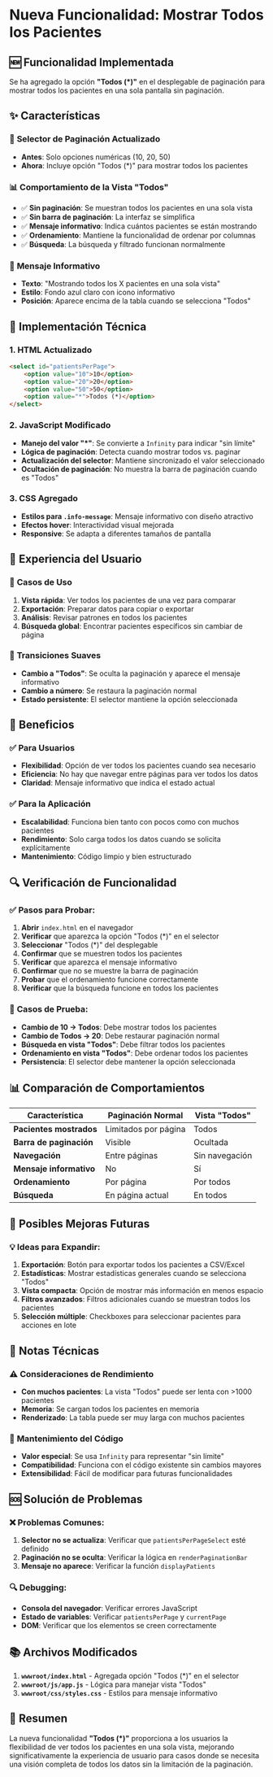 # Nueva Funcionalidad: Mostrar Todos los Pacientes

## 🆕 Funcionalidad Implementada

Se ha agregado la opción **"Todos (*)"** en el desplegable de paginación para mostrar todos los pacientes en una sola pantalla sin paginación.

## ✨ Características

### 🔽 **Selector de Paginación Actualizado**
- **Antes**: Solo opciones numéricas (10, 20, 50)
- **Ahora**: Incluye opción "Todos (*)" para mostrar todos los pacientes

### 📊 **Comportamiento de la Vista "Todos"**
- ✅ **Sin paginación**: Se muestran todos los pacientes en una sola vista
- ✅ **Sin barra de paginación**: La interfaz se simplifica
- ✅ **Mensaje informativo**: Indica cuántos pacientes se están mostrando
- ✅ **Ordenamiento**: Mantiene la funcionalidad de ordenar por columnas
- ✅ **Búsqueda**: La búsqueda y filtrado funcionan normalmente

### 💬 **Mensaje Informativo**
- **Texto**: "Mostrando todos los X pacientes en una sola vista"
- **Estilo**: Fondo azul claro con icono informativo
- **Posición**: Aparece encima de la tabla cuando se selecciona "Todos"

## 🔧 Implementación Técnica

### 1. **HTML Actualizado**
```html
<select id="patientsPerPage">
    <option value="10">10</option>
    <option value="20">20</option>
    <option value="50">50</option>
    <option value="*">Todos (*)</option>
</select>
```

### 2. **JavaScript Modificado**
- **Manejo del valor "*"**: Se convierte a `Infinity` para indicar "sin límite"
- **Lógica de paginación**: Detecta cuando mostrar todos vs. paginar
- **Actualización del selector**: Mantiene sincronizado el valor seleccionado
- **Ocultación de paginación**: No muestra la barra de paginación cuando es "Todos"

### 3. **CSS Agregado**
- **Estilos para `.info-message`**: Mensaje informativo con diseño atractivo
- **Efectos hover**: Interactividad visual mejorada
- **Responsive**: Se adapta a diferentes tamaños de pantalla

## 📱 Experiencia del Usuario

### 🎯 **Casos de Uso**
1. **Vista rápida**: Ver todos los pacientes de una vez para comparar
2. **Exportación**: Preparar datos para copiar o exportar
3. **Análisis**: Revisar patrones en todos los pacientes
4. **Búsqueda global**: Encontrar pacientes específicos sin cambiar de página

### 🔄 **Transiciones Suaves**
- **Cambio a "Todos"**: Se oculta la paginación y aparece el mensaje informativo
- **Cambio a número**: Se restaura la paginación normal
- **Estado persistente**: El selector mantiene la opción seleccionada

## 🚀 Beneficios

### ✅ **Para Usuarios**
- **Flexibilidad**: Opción de ver todos los pacientes cuando sea necesario
- **Eficiencia**: No hay que navegar entre páginas para ver todos los datos
- **Claridad**: Mensaje informativo que indica el estado actual

### ✅ **Para la Aplicación**
- **Escalabilidad**: Funciona bien tanto con pocos como con muchos pacientes
- **Rendimiento**: Solo carga todos los datos cuando se solicita explícitamente
- **Mantenimiento**: Código limpio y bien estructurado

## 🔍 Verificación de Funcionalidad

### ✅ **Pasos para Probar:**
1. **Abrir** `index.html` en el navegador
2. **Verificar** que aparezca la opción "Todos (*)" en el selector
3. **Seleccionar** "Todos (*)" del desplegable
4. **Confirmar** que se muestren todos los pacientes
5. **Verificar** que aparezca el mensaje informativo
6. **Confirmar** que no se muestre la barra de paginación
7. **Probar** que el ordenamiento funcione correctamente
8. **Verificar** que la búsqueda funcione en todos los pacientes

### 🧪 **Casos de Prueba:**
- **Cambio de 10 → Todos**: Debe mostrar todos los pacientes
- **Cambio de Todos → 20**: Debe restaurar paginación normal
- **Búsqueda en vista "Todos"**: Debe filtrar todos los pacientes
- **Ordenamiento en vista "Todos"**: Debe ordenar todos los pacientes
- **Persistencia**: El selector debe mantener la opción seleccionada

## 📊 Comparación de Comportamientos

| Característica | Paginación Normal | Vista "Todos" |
|----------------|-------------------|----------------|
| **Pacientes mostrados** | Limitados por página | Todos |
| **Barra de paginación** | Visible | Ocultada |
| **Navegación** | Entre páginas | Sin navegación |
| **Mensaje informativo** | No | Sí |
| **Ordenamiento** | Por página | Por todos |
| **Búsqueda** | En página actual | En todos |

## 🔮 Posibles Mejoras Futuras

### 💡 **Ideas para Expandir:**
1. **Exportación**: Botón para exportar todos los pacientes a CSV/Excel
2. **Estadísticas**: Mostrar estadísticas generales cuando se selecciona "Todos"
3. **Vista compacta**: Opción de mostrar más información en menos espacio
4. **Filtros avanzados**: Filtros adicionales cuando se muestran todos los pacientes
5. **Selección múltiple**: Checkboxes para seleccionar pacientes para acciones en lote

## 📝 Notas Técnicas

### ⚠️ **Consideraciones de Rendimiento**
- **Con muchos pacientes**: La vista "Todos" puede ser lenta con >1000 pacientes
- **Memoria**: Se cargan todos los pacientes en memoria
- **Renderizado**: La tabla puede ser muy larga con muchos pacientes

### 🔧 **Mantenimiento del Código**
- **Valor especial**: Se usa `Infinity` para representar "sin límite"
- **Compatibilidad**: Funciona con el código existente sin cambios mayores
- **Extensibilidad**: Fácil de modificar para futuras funcionalidades

## 🆘 Solución de Problemas

### ❌ **Problemas Comunes:**
1. **Selector no se actualiza**: Verificar que `patientsPerPageSelect` esté definido
2. **Paginación no se oculta**: Verificar la lógica en `renderPaginationBar`
3. **Mensaje no aparece**: Verificar la función `displayPatients`

### 🔍 **Debugging:**
- **Consola del navegador**: Verificar errores JavaScript
- **Estado de variables**: Verificar `patientsPerPage` y `currentPage`
- **DOM**: Verificar que los elementos se creen correctamente

## 📚 Archivos Modificados

1. **`wwwroot/index.html`** - Agregada opción "Todos (*)" en el selector
2. **`wwwroot/js/app.js`** - Lógica para manejar vista "Todos"
3. **`wwwroot/css/styles.css`** - Estilos para mensaje informativo

## 🎉 Resumen

La nueva funcionalidad **"Todos (*)"** proporciona a los usuarios la flexibilidad de ver todos los pacientes en una sola vista, mejorando significativamente la experiencia de usuario para casos donde se necesita una visión completa de todos los datos sin la limitación de la paginación.






















